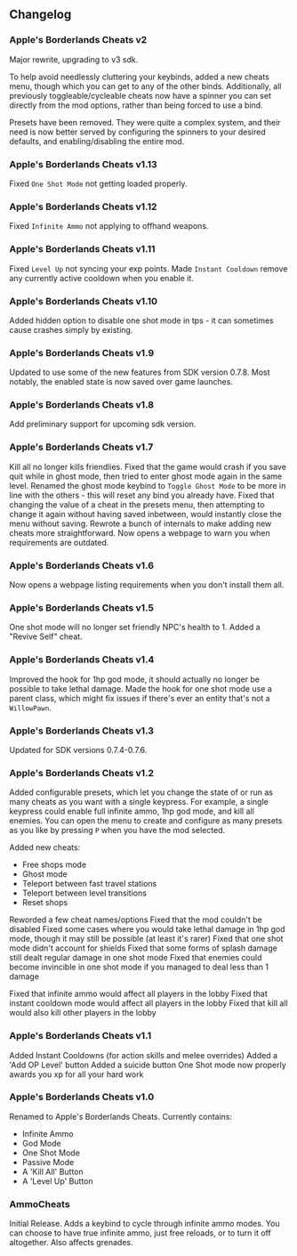 ## Changelog

### Apple's Borderlands Cheats v2
Major rewrite, upgrading to v3 sdk.

To help avoid needlessly cluttering your keybinds, added a new cheats menu, though which you can get
to any of the other binds. Additionally, all previously toggleable/cycleable cheats now have a
spinner you can set directly from the mod options, rather than being forced to use a bind.

Presets have been removed. They were quite a complex system, and their need is now better served by
configuring the spinners to your desired defaults, and enabling/disabling the entire mod.

### Apple's Borderlands Cheats v1.13
Fixed `One Shot Mode` not getting loaded properly.

### Apple's Borderlands Cheats v1.12
Fixed `Infinite Ammo` not applying to offhand weapons.

### Apple's Borderlands Cheats v1.11
Fixed `Level Up` not syncing your exp points.
Made `Instant Cooldown` remove any currently active cooldown when you enable it.

### Apple's Borderlands Cheats v1.10
Added hidden option to disable one shot mode in tps - it can sometimes cause crashes simply by existing.

### Apple's Borderlands Cheats v1.9
Updated to use some of the new features from SDK version 0.7.8.
Most notably, the enabled state is now saved over game launches.

### Apple's Borderlands Cheats v1.8
Add preliminary support for upcoming sdk version.

### Apple's Borderlands Cheats v1.7
Kill all no longer kills friendlies.
Fixed that the game would crash if you save quit while in ghost mode, then tried to enter ghost mode again in the same level.
Renamed the ghost mode keybind to `Toggle Ghost Mode` to be more in line with the others - this will reset any bind you already have.
Fixed that changing the value of a cheat in the presets menu, then attempting to change it again without having saved inbetween, would instantly close the menu without saving.
Rewrote a bunch of internals to make adding new cheats more straightforward.
Now opens a webpage to warn you when requirements are outdated.

### Apple's Borderlands Cheats v1.6
Now opens a webpage listing requirements when you don't install them all.

### Apple's Borderlands Cheats v1.5
One shot mode will no longer set friendly NPC's health to 1.
Added a "Revive Self" cheat.

### Apple's Borderlands Cheats v1.4
Improved the hook for 1hp god mode, it should actually no longer be possible to take lethal damage.
Made the hook for one shot mode use a parent class, which might fix issues if there's ever an entity that's not a `WillowPawn`.

### Apple's Borderlands Cheats v1.3
Updated for SDK versions 0.7.4-0.7.6.

### Apple's Borderlands Cheats v1.2
Added configurable presets, which let you change the state of or run as many cheats as you want with a single keypress. For example, a single keypress could enable full infinite ammo, 1hp god mode, and kill all enemies. You can open the menu to create and configure as many presets as you like by pressing `P` when you have the mod selected.

Added new cheats:
- Free shops mode
- Ghost mode
- Teleport between fast travel stations
- Teleport between level transitions
- Reset shops

Reworded a few cheat names/options
Fixed that the mod couldn't be disabled
Fixed some cases where you would take lethal damage in 1hp god mode, though it may still be possible (at least it's rarer)
Fixed that one shot mode didn't account for shields
Fixed that some forms of splash damage still dealt regular damage in one shot mode
Fixed that enemies could become invincible in one shot mode if you managed to deal less than 1 damage

Fixed that infinite ammo would affect all players in the lobby
Fixed that instant cooldown mode would affect all players in the lobby
Fixed that kill all would also kill other players in the lobby

### Apple's Borderlands Cheats v1.1
Added Instant Cooldowns (for action skills and melee overrides)
Added a 'Add OP Level' button
Added a suicide button
One Shot mode now properly awards you xp for all your hard work

### Apple's Borderlands Cheats v1.0
Renamed to Apple's Borderlands Cheats.
Currently contains:
- Infinite Ammo
- God Mode
- One Shot Mode
- Passive Mode
- A 'Kill All' Button
- A 'Level Up' Button

### AmmoCheats
Initial Release.
Adds a keybind to cycle through infinite ammo modes. You can choose to have true infinite ammo, just free reloads, or to turn it off altogether. Also affects grenades.
